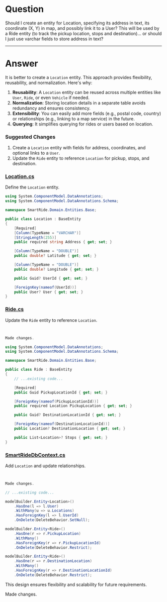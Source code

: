 # Question

Should I create an entity for Location, specifying its address in text, its coordinate (X, Y) in map, and possibly link it to a User? This will be used by a Ride entity (to track the pickup location, stops and destination)... or should I just use varchar fields to store address in text?

---

# Answer

It is better to create a `Location` entity. This approach provides flexibility, reusability, and normalization. Here's why:

1. **Reusability**: A `Location` entity can be reused across multiple entities like `User`, `Ride`, or even `Vehicle` if needed.
2. **Normalization**: Storing location details in a separate table avoids redundancy and ensures consistency.
3. **Extensibility**: You can easily add more fields (e.g., postal code, country) or relationships (e.g., linking to a map service) in the future.
4. **Querying**: It simplifies querying for rides or users based on location.

### Suggested Changes

1. Create a `Location` entity with fields for address, coordinates, and optional links to a `User`.
2. Update the `Ride` entity to reference `Location` for pickup, stops, and destination.

### [Location.cs](file:///c%3A/Users/xmas4/OneDrive%20-%20Swinburne%20University/BA-CS/SWE30003%20-%20Software%20Architectures%20and%20Design/swe30003/src/SmartRide.Domain/Entities/Location.cs)

Define the `Location` entity.

```csharp
using System.ComponentModel.DataAnnotations;
using System.ComponentModel.DataAnnotations.Schema;

namespace SmartRide.Domain.Entities.Base;

public class Location : BaseEntity
{
    [Required]
    [Column(TypeName = "VARCHAR")]
    [StringLength(255)]
    public required string Address { get; set; }

    [Column(TypeName = "DOUBLE")]
    public double? Latitude { get; set; }

    [Column(TypeName = "DOUBLE")]
    public double? Longitude { get; set; }

    public Guid? UserId { get; set; }

    [ForeignKey(nameof(UserId))]
    public User? User { get; set; }
}
```

### [Ride.cs](file:///c%3A/Users/xmas4/OneDrive%20-%20Swinburne%20University/BA-CS/SWE30003%20-%20Software%20Architectures%20and%20Design/swe30003/src/SmartRide.Domain/Entities/Ride.cs)

Update the `Ride` entity to reference `Location`.

```csharp


Made changes.

using System.ComponentModel.DataAnnotations;
using System.ComponentModel.DataAnnotations.Schema;

namespace SmartRide.Domain.Entities.Base;

public class Ride : BaseEntity
{
    // ...existing code...

    [Required]
    public Guid PickupLocationId { get; set; }

    [ForeignKey(nameof(PickupLocationId))]
    public required Location PickupLocation { get; set; }

    public Guid? DestinationLocationId { get; set; }

    [ForeignKey(nameof(DestinationLocationId))]
    public Location? DestinationLocation { get; set; }

    public List<Location>? Stops { get; set; }
}
```

### [SmartRideDbContext.cs](file:///c%3A/Users/xmas4/OneDrive%20-%20Swinburne%20University/BA-CS/SWE30003%20-%20Software%20Architectures%20and%20Design/swe30003/src/SmartRide.Infrastructure/Persistence/SmartRideDbContext.cs)

Add `Location` and update relationships.

```csharp


Made changes.

// ...existing code...

modelBuilder.Entity<Location>()
    .HasOne(l => l.User)
    .WithMany(u => u.Locations)
    .HasForeignKey(l => l.UserId)
    .OnDelete(DeleteBehavior.SetNull);

modelBuilder.Entity<Ride>()
    .HasOne(r => r.PickupLocation)
    .WithMany()
    .HasForeignKey(r => r.PickupLocationId)
    .OnDelete(DeleteBehavior.Restrict);

modelBuilder.Entity<Ride>()
    .HasOne(r => r.DestinationLocation)
    .WithMany()
    .HasForeignKey(r => r.DestinationLocationId)
    .OnDelete(DeleteBehavior.Restrict);
```

This design ensures flexibility and scalability for future requirements.

Made changes.
